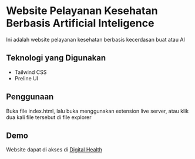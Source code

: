 # Website Pelayanan Kesehatan Berbasis Artificial Inteligence
Ini adalah website pelayanan kesehatan berbasis kecerdasan buat atau AI

## Teknologi yang Digunakan

- Tailwind CSS 
- Preline UI

## Penggunaan

Buka file index.html, lalu buka menggunakan extension live server, atau klik dua kali file tersebut di file explorer

## Demo

Website dapat di akses di <a target="_blank" href="https://digihealth.vercel.app/">Digital Health</a>
